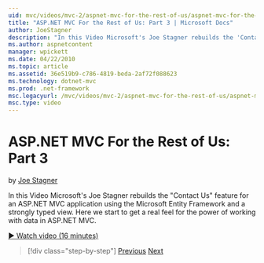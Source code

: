 ```yaml
---
uid: mvc/videos/mvc-2/aspnet-mvc-for-the-rest-of-us/aspnet-mvc-for-the-rest-of-us-part-3
title: "ASP.NET MVC For the Rest of Us: Part 3 | Microsoft Docs"
author: JoeStagner
description: "In this Video Microsoft's Joe Stagner rebuilds the 'Contact Us' feature for an ASP.NET MVC application using the Microsoft Entity Framework and a strongly ty..."
ms.author: aspnetcontent
manager: wpickett
ms.date: 04/22/2010
ms.topic: article
ms.assetid: 36e519b9-c786-4819-beda-2af72f088623
ms.technology: dotnet-mvc
ms.prod: .net-framework
msc.legacyurl: /mvc/videos/mvc-2/aspnet-mvc-for-the-rest-of-us/aspnet-mvc-for-the-rest-of-us-part-3
msc.type: video
---
```

ASP.NET MVC For the Rest of Us: Part 3
====================
by [Joe Stagner](https://github.com/JoeStagner)

In this Video Microsoft's Joe Stagner rebuilds the "Contact Us" feature for an ASP.NET MVC application using the Microsoft Entity Framework and a strongly typed view. Here we start to get a real feel for the power of working with data in ASP.NET MVC.

[&#9654; Watch video (16 minutes)](https://channel9.msdn.com/Blogs/ASP-NET-Site-Videos/aspnet-mvc-for-the-rest-of-us-part-3)

> [!div class="step-by-step"]
> [Previous](aspnet-mvc-for-the-rest-of-us-part-2.md)
> [Next](aspnet-mvc-for-the-rest-of-us-part-4.md)
